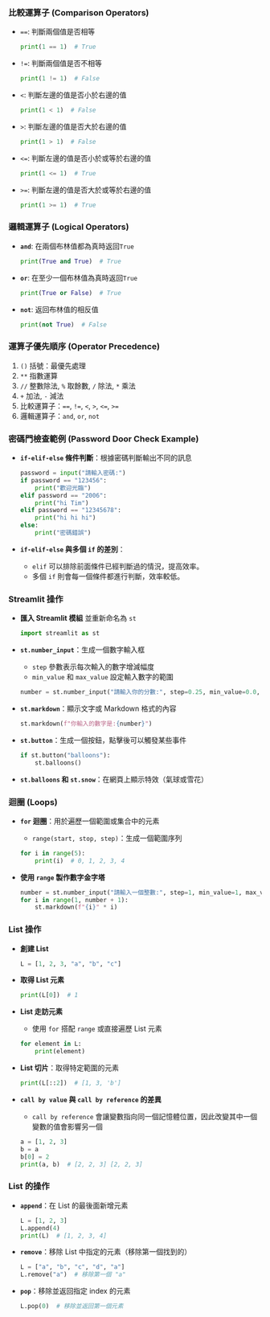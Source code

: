 ### 比較運算子 (Comparison Operators)

- `==`: 判斷兩個值是否相等

  ```python
  print(1 == 1)  # True
  ```

- `!=`: 判斷兩個值是否不相等

  ```python
  print(1 != 1)  # False
  ```

- `<`: 判斷左邊的值是否小於右邊的值

  ```python
  print(1 < 1)  # False
  ```

- `>`: 判斷左邊的值是否大於右邊的值

  ```python
  print(1 > 1)  # False
  ```

- `<=`: 判斷左邊的值是否小於或等於右邊的值

  ```python
  print(1 <= 1)  # True
  ```

- `>=`: 判斷左邊的值是否大於或等於右邊的值

  ```python
  print(1 >= 1)  # True
  ```

### 邏輯運算子 (Logical Operators)

- **`and`**: 在兩個布林值都為真時返回`True`

  ```python
  print(True and True)  # True
  ```

- **`or`**: 在至少一個布林值為真時返回`True`

  ```python
  print(True or False)  # True
  ```

- **`not`**: 返回布林值的相反值

  ```python
  print(not True)  # False
  ```

### 運算子優先順序 (Operator Precedence)

1. `()` 括號：最優先處理
2. `**` 指數運算
3. `//` 整數除法, `%` 取餘數, `/` 除法, `*` 乘法
4. `+` 加法, `-` 減法
5. 比較運算子：`==`, `!=`, `<`, `>`, `<=`, `>=`
6. 邏輯運算子：`and`, `or`, `not`

### 密碼門檢查範例 (Password Door Check Example)

- **`if-elif-else` 條件判斷**：根據密碼判斷輸出不同的訊息

  ```python
  password = input("請輸入密碼:")
  if password == "123456":
      print("歡迎光臨")
  elif password == "2006":
      print("hi Tim")
  elif password == "12345678":
      print("hi hi hi")
  else:
      print("密碼錯誤")
  ```

- **`if-elif-else` 與多個 `if` 的差別**：
  - `elif` 可以排除前面條件已經判斷過的情況，提高效率。
  - 多個 `if` 則會每一個條件都進行判斷，效率較低。

### Streamlit 操作

- **匯入 Streamlit 模組** 並重新命名為 `st`

  ```python
  import streamlit as st
  ```

- **`st.number_input`**：生成一個數字輸入框
  - `step` 參數表示每次輸入的數字增減幅度
  - `min_value` 和 `max_value` 設定輸入數字的範圍

  ```python
  number = st.number_input("請輸入你的分數:", step=0.25, min_value=0.0, max_value=100.0)
  ```

- **`st.markdown`**：顯示文字或 Markdown 格式的內容

  ```python
  st.markdown(f"你輸入的數字是:{number}")
  ```

- **`st.button`**：生成一個按鈕，點擊後可以觸發某些事件

  ```python
  if st.button("balloons"):
      st.balloons()
  ```

- **`st.balloons` 和 `st.snow`**：在網頁上顯示特效（氣球或雪花）

### 迴圈 (Loops)

- **`for` 迴圈**：用於遍歷一個範圍或集合中的元素
  - `range(start, stop, step)`：生成一個範圍序列

  ```python
  for i in range(5):
      print(i)  # 0, 1, 2, 3, 4
  ```

- **使用 `range` 製作數字金字塔**

  ```python
  number = st.number_input("請輸入一個整數:", step=1, min_value=1, max_value=9)
  for i in range(1, number + 1):
      st.markdown(f"{i}" * i)
  ```

### List 操作

- **創建 List**

  ```python
  L = [1, 2, 3, "a", "b", "c"]
  ```

- **取得 List 元素**

  ```python
  print(L[0])  # 1
  ```

- **List 走訪元素**
  - 使用 `for` 搭配 `range` 或直接遍歷 List 元素

  ```python
  for element in L:
      print(element)
  ```

- **List 切片**：取得特定範圍的元素

  ```python
  print(L[::2])  # [1, 3, 'b']
  ```

- **`call by value` 與 `call by reference` 的差異**
  - `call by reference` 會讓變數指向同一個記憶體位置，因此改變其中一個變數的值會影響另一個

  ```python
  a = [1, 2, 3]
  b = a
  b[0] = 2
  print(a, b)  # [2, 2, 3] [2, 2, 3]
  ```

### List 的操作

- **`append`**：在 List 的最後面新增元素

  ```python
  L = [1, 2, 3]
  L.append(4)
  print(L)  # [1, 2, 3, 4]
  ```

- **`remove`**：移除 List 中指定的元素（移除第一個找到的）

  ```python
  L = ["a", "b", "c", "d", "a"]
  L.remove("a")  # 移除第一個 "a"
  ```

- **`pop`**：移除並返回指定 index 的元素

  ```python
  L.pop(0)  # 移除並返回第一個元素
  ```
